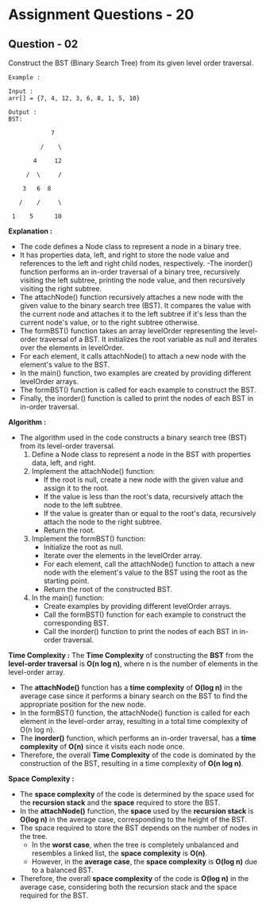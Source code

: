 # **Assignment Questions - 20**
## **Question - 02**

Construct the BST (Binary Search Tree) from its given level order traversal.

```
Example :

Input : 
arr[] = {7, 4, 12, 3, 6, 8, 1, 5, 10}

Output :
BST:

            7

         /    \

       4     12

     /  \     /

    3   6  8

   /    /     \

 1    5      10
 ```

 **Explanation :**
- The code defines a Node class to represent a node in a binary tree. 
- It has properties data, left, and right to store the node value and references to the left and right child nodes, respectively.
-The inorder() function performs an in-order traversal of a binary tree, recursively visiting the left subtree, printing the node value, and then recursively visiting the right subtree.
- The attachNode() function recursively attaches a new node with the given value to the binary search tree (BST). It compares the value with the current node and attaches it to the left subtree if it's less than the current node's value, or to the right subtree otherwise.
- The formBST() function takes an array levelOrder representing the level-order traversal of a BST. It initializes the root variable as null and iterates over the elements in levelOrder. 
- For each element, it calls attachNode() to attach a new node with the element's value to the BST.
- In the main() function, two examples are created by providing different levelOrder arrays. 
- The formBST() function is called for each example to construct the BST. 
- Finally, the inorder() function is called to print the nodes of each BST in in-order traversal.

**Algorithm :**
- The algorithm used in the code constructs a binary search tree (BST) from its level-order traversal.
  1. Define a Node class to represent a node in the BST with properties data, left, and right.
  2. Implement the attachNode() function:
      - If the root is null, create a new node with the given value and assign it to the root.
      - If the value is less than the root's data, recursively attach the node to the left subtree.
      - If the value is greater than or equal to the root's data, recursively attach the node to the right subtree.
      - Return the root.
  3. Implement the formBST() function:
      - Initialize the root as null.
      - Iterate over the elements in the levelOrder array.
      - For each element, call the attachNode() function to attach a new node with the element's value to the BST using the root as the starting point.
      - Return the root of the constructed BST.
  4. In the main() function:
      - Create examples by providing different levelOrder arrays.
      - Call the formBST() function for each example to construct the corresponding BST.
      - Call the inorder() function to print the nodes of each BST in in-order traversal.


**Time Complexity :**
The **Time Complexity** of constructing the **BST** from the **level-order traversal** is **O(n log n)**, where n is the number of elements in the level-order array.
- The **attachNode()** function has a **time complexity** of **O(log n)** in the average case since it performs a binary search on the BST to find the appropriate position for the new node.
- In the formBST() function, the attachNode() function is called for each element in the level-order array, resulting in a total time complexity of O(n log n).
- The **inorder()** function, which performs an in-order traversal, has a **time complexity** of **O(n)** since it visits each node once.
- Therefore, the overall **Time Complexity** of the code is dominated by the construction of the BST, resulting in a time complexity of **O(n log n)**.

**Space Complexity :**
- The **space complexity** of the code is determined by the space used for the **recursion stack** and the **space** required to store the BST.
- In the **attachNode()** function, the **space** used by the **recursion stack** is **O(log n)** in the average case, corresponding to the height of the BST.
- The space required to store the BST depends on the number of nodes in the tree. 
  - In the **worst case**, when the tree is completely unbalanced and resembles a linked list, the **space complexity** is **O(n)**. 
  - However, in the **average case**, the **space complexity** is **O(log n)** due to a balanced BST.
- Therefore, the overall **space complexity** of the code is **O(log n)** in the average case, considering both the recursion stack and the space required for the BST.